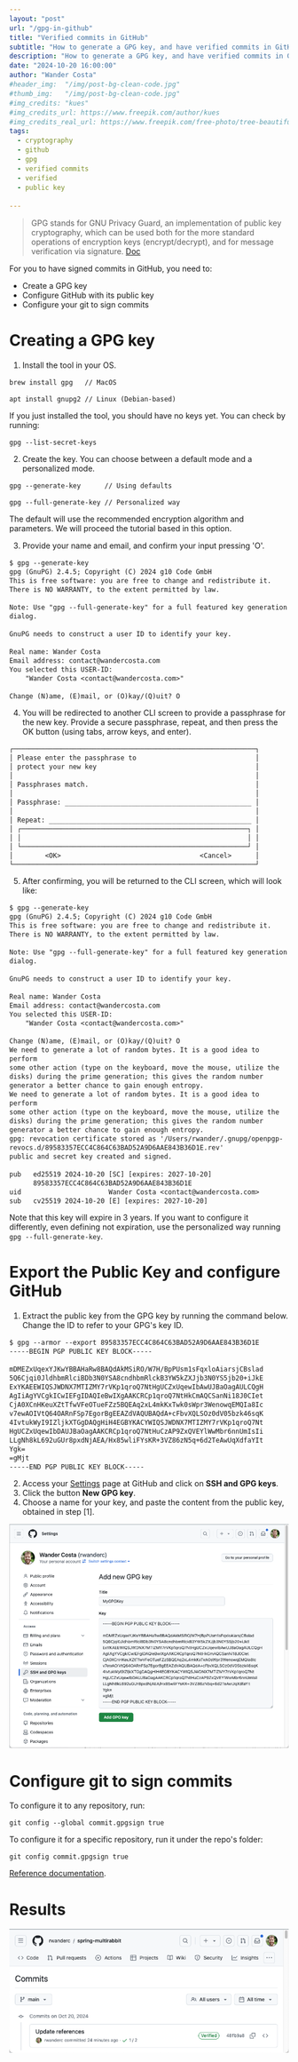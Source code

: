 ```yaml
---
layout: "post"
url: "/gpg-in-github"
title: "Verified commits in GitHub"
subtitle: "How to generate a GPG key, and have verified commits in GitHub"
description: "How to generate a GPG key, and have verified commits in GitHub"
date: "2024-10-20 16:00:00"
author: "Wander Costa"
#header_img:  "/img/post-bg-clean-code.jpg"
#thumb_img:   "/img/post-bg-clean-code.jpg"
#img_credits: "kues"
#img_credits_url: https://www.freepik.com/author/kues
#img_credits_real_url: https://www.freepik.com/free-photo/tree-beautiful-day_928890.htm
tags:
  - cryptography
  - github
  - gpg
  - verified commits
  - verified
  - public key

---
```


> GPG stands for GNU Privacy Guard, an implementation of public key cryptography, which can be used both for the more
> standard operations of encryption keys (encrypt/decrypt), and for message verification via signature. [Doc](gpg-doc)

For you to have signed commits in GitHub, you need to:

- Create a GPG key
- Configure GitHub with its public key
- Configure your git to sign commits

# Creating a GPG key

1. Install the tool in your OS.

```shell
brew install gpg   // MacOS
```

```shell
apt install gnupg2 // Linux (Debian-based)
```

If you just installed the tool, you should have no keys yet. You can check by running:

```shell
gpg --list-secret-keys
```

2. Create the key. You can choose between a default mode and a personalized mode.

```shell
gpg --generate-key      // Using defaults
```

```shell
gpg --full-generate-key // Personalized way
```

The default will use the recommended encryption algorithm and parameters. We will proceed the tutorial based in this
option.

3. Provide your name and email, and confirm your input pressing 'O'.

```shell
$ gpg --generate-key
gpg (GnuPG) 2.4.5; Copyright (C) 2024 g10 Code GmbH
This is free software: you are free to change and redistribute it.
There is NO WARRANTY, to the extent permitted by law.

Note: Use "gpg --full-generate-key" for a full featured key generation dialog.

GnuPG needs to construct a user ID to identify your key.

Real name: Wander Costa
Email address: contact@wandercosta.com
You selected this USER-ID:
    "Wander Costa <contact@wandercosta.com>"

Change (N)ame, (E)mail, or (O)kay/(Q)uit? O
```

4. You will be redirected to another CLI screen to provide a passphrase for the new key. Provide a secure passphrase,
   repeat, and then press the OK button (using tabs, arrow keys, and enter).

```shell
┌─────────────────────────────────────────────────────────────┐
│ Please enter the passphrase to                              │
│ protect your new key                                        │
│                                                             │
│ Passphrases match.                                          │
│                                                             │
│ Passphrase: _______________________________________________ │
│                                                             │
│ Repeat: ___________________________________________________ │
│ ┌─────────────────────────────────────────────────────────┐ │
│ │                                                         │ │
│ └─────────────────────────────────────────────────────────┘ │
│        <OK>                                   <Cancel>      │
└─────────────────────────────────────────────────────────────┘
```

5. After confirming, you will be returned to the CLI screen, which will look like:

```shell
$ gpg --generate-key
gpg (GnuPG) 2.4.5; Copyright (C) 2024 g10 Code GmbH
This is free software: you are free to change and redistribute it.
There is NO WARRANTY, to the extent permitted by law.

Note: Use "gpg --full-generate-key" for a full featured key generation dialog.

GnuPG needs to construct a user ID to identify your key.

Real name: Wander Costa
Email address: contact@wandercosta.com
You selected this USER-ID:
    "Wander Costa <contact@wandercosta.com>"

Change (N)ame, (E)mail, or (O)kay/(Q)uit? O
We need to generate a lot of random bytes. It is a good idea to perform
some other action (type on the keyboard, move the mouse, utilize the
disks) during the prime generation; this gives the random number
generator a better chance to gain enough entropy.
We need to generate a lot of random bytes. It is a good idea to perform
some other action (type on the keyboard, move the mouse, utilize the
disks) during the prime generation; this gives the random number
generator a better chance to gain enough entropy.
gpg: revocation certificate stored as '/Users/rwander/.gnupg/openpgp-revocs.d/89583357ECC4C864C63BAD52A9D6AAE843B36D1E.rev'
public and secret key created and signed.

pub   ed25519 2024-10-20 [SC] [expires: 2027-10-20]
      89583357ECC4C864C63BAD52A9D6AAE843B36D1E
uid                      Wander Costa <contact@wandercosta.com>
sub   cv25519 2024-10-20 [E] [expires: 2027-10-20]

```

Note that this key will expire in 3 years. If you want to configure it differently, even defining not expiration, use
the personalized way running `gpg --full-generate-key`.


# Export the Public Key and configure GitHub

1. Extract the public key from the GPG key by running the command below. Change the ID to refer to your GPG's key ID.

```shell
$ gpg --armor --export 89583357ECC4C864C63BAD52A9D6AAE843B36D1E
-----BEGIN PGP PUBLIC KEY BLOCK-----

mDMEZxUqexYJKwYBBAHaRw8BAQdAkMSiRO/W7H/BpPUsm1sFqxloAiarsjCBslad
5Q6Cjqi0JldhbmRlciBDb3N0YSA8cndhbmRlckB3YW5kZXJjb3N0YS5jb20+iJkE
ExYKAEEWIQSJWDNX7MTIZMY7rVKp1qroQ7NtHgUCZxUqewIbAwUJBaOagAULCQgH
AgIiAgYVCgkICwIEFgIDAQIeBwIXgAAKCRCp1qroQ7NtHkCmAQCSanNi18J0CIet
CjA0XCnHKeuXZtTfwVFeOTueFZz5BQEAq2xL4mkKxTwk0sWpr3WenowqEMQIa8Ic
v7ewAOIVtQ64OARnFSp7EgorBgEEAZdVAQUBAQdA+cFbvXQLSOz0dV05bzk46sqK
4IvtukWyI9IZljkXTGgDAQgHiH4EGBYKACYWIQSJWDNX7MTIZMY7rVKp1qroQ7Nt
HgUCZxUqewIbDAUJBaOagAAKCRCp1qroQ7NtHuCzAP9ZxQVEYlWwMbr6nnUmIsIi
LLgNh8kL692uGUr8pxdNjAEA/Hx85wliFYsKR+3VZ86zN5q+6d2TeAwUqXdfaYIt
Ygk=
=gMjt
-----END PGP PUBLIC KEY BLOCK-----
```

2. Access your [Settings](gh-settings) page at GitHub and click on **SSH and GPG keys**.
3. Click the button **New GPG key**.
4. Choose a name for your key, and paste the content from the public key, obtained in step [1].
   
![img/github-gpg-key-creation.png](/img/github-gpg-key-creation.png)


# Configure git to sign commits

To configure it to any repository, run:

```shell
git config --global commit.gpgsign true
```

To configure it for a specific repository, run it under the repo's folder:

```shell
git config commit.gpgsign true
```

[Reference documentation](gh-sign-doc).

# Results

![img/github-verified-commit.png](/img/github-verified-commit.png)

[gh-settings]: https://github.com/settings/profile

[gh-sign-doc]:
https://docs.github.com/en/authentication/managing-commit-signature-verification/signing-commits

[gpg-doc]: https://www.gnupg.org/documentation/manuals/gnupg24/gpg.1.html